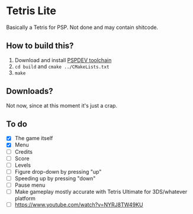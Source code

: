# Tetris Lite
Basically a Tetris for PSP. Not done and may contain shitcode.

## How to build this?

1. Download and install [PSPDEV toolchain](pspdev.github.io/)
2. `cd build` and `cmake ../CMakeLists.txt`
3. `make`

## Downloads?

Not now, since at this moment it's just a crap.

## To do

- [x] The game itself
- [x] Menu
- [ ] Credits
- [ ] Score
- [ ] Levels
- [ ] Figure drop-down by pressing "up"
- [ ] Speeding up by pressing "down"
- [ ] Pause menu
- [ ] Make gameplay mostly accurate with Tetris Ultimate for 3DS/whatever platform
- [ ] https://www.youtube.com/watch?v=NYRJ8TW49KU